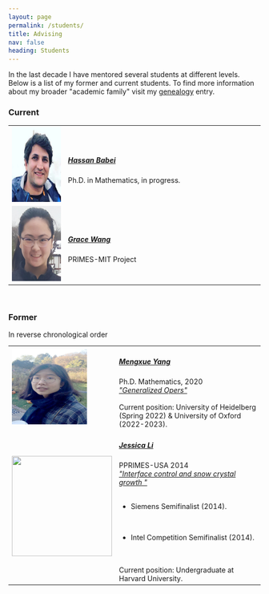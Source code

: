 ```yaml
---
layout: page
permalink: /students/
title: Advising
nav: false
heading: Students
---
```


In the last decade I have mentored several students at different levels. Below is a list of my former and current students.  To find more information about my broader "academic family" visit my <a href="https://www.mathgenealogy.org/id.php?id=171532">genealogy</a> entry. 

<h3>Current</h3>
 

<table cellpadding="8" width="100%">

<tr>
<td width="20%">
<img src="/assets/img/hassan.jpg" height="150px" width="150px">
</td>
<td width="70%">
<h5><a href="https://hbabae2.people.uic.edu/"><b>Hassan Babei</b></a></h5>
Ph.D. in Mathematics, in progress. 
</td>
</tr>


<tr>
<td width="20%">
<img src="/assets/img/grace.jpg" height="150px" width="150px">
</td>
<td width="70%">
<h5><a href="https://math.mit.edu/research/highschool/primes/index.php"><b>Grace Wang</b></a></h5>
PRIMES-MIT Project</td>
</tr>

 
</tr></table>


<br>

<h3>Former</h3>
In reverse chronological order

<table cellpadding="8" width="100%">
<tr>
<td width="20%">
<img src="/assets/img/mengxue.jpg" height="150px" width="150px">
</td>
<td width="70%">
<h5><a href="http://homepages.math.uic.edu/~myang59/teaching.html"><b>Mengxue Yang</b></a></h5>
Ph.D. Mathematics, 2020<br>
<a href="/assets/pdf/Heinecke20_phd.pdf"><i>"Generalized Opers"</i></a><br><br>
Current position: University of Heidelberg (Spring 2022) & University of Oxford (2022-2023). 
</td>
</tr>
 

<tr>
<td>
<img src="/assets/img/jessica.jpg" height="200px" width="200px">
</td>
<td>
<h5><a href="https://ben.fish/"><b>Jessica Li</b></a></h5>
PPRIMES-USA  2014<br>
<a href="/assets/pdf/Fish18_phd.pdf"><i>"Interface control and snow crystal growth
"</i></a><br><br>

- Siemens Semifinalist (2014).
</br>

- Intel Competition Semifinalist (2014). 

</br>
</br>
Current position:   Undergraduate at Harvard University.
</td>
</tr>



 
</table>